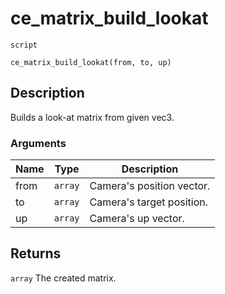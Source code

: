# ce_matrix_build_lookat
`script`
```gml
ce_matrix_build_lookat(from, to, up)
```

## Description
Builds a look-at matrix from given vec3.

### Arguments
| Name | Type | Description |
| ---- | ---- | ----------- |
| from | `array` | Camera's position vector. |
| to | `array` | Camera's target position. |
| up | `array` | Camera's up vector. |

## Returns
`array` The created matrix.
